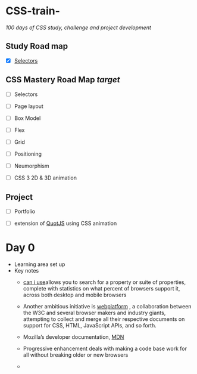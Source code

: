 # CSS-train-
_100 days of CSS study, challenge and project development_



## Study Road map
 - [x] [Selectors](www.github.com/opeolluwa/css-train/day-0-9/Selectors) 


## CSS Mastery Road Map *target*
- [ ] Selectors
- [ ] Page layout
- [ ] Box Model
- [ ] Flex
- [ ] Grid
- [ ] Positioning
- [ ] Neumorphism
- [ ] CSS 3 2D & 3D animation





## Project 
 - [ ] Portfolio 
 - [ ] extension of [QuotJS](www.github.com/opeolluwa/QuotJS) using CSS animation 



# Day 0
 - Learning area set up
 - Key notes
   - [can i use](http://caniuse.com)allows you to search for a property or suite of properties, complete with statistics on what percent of browsers support it, across both desktop and mobile browsers
  
   
   - Another ambitious initiative is [webplatform](http://webplatform.org) , a
   collaboration between the W3C and several browser makers
   and industry giants, attempting to collect and merge all their
   respective documents on support for CSS, HTML, JavaScript
   APIs, and so forth.

   - Mozilla’s
   developer documentation, [MDN](http://developer.mozilla.org)
   - Progressive enhancement deals   with making a code base work for all without breaking older or new  browsers 
   - 